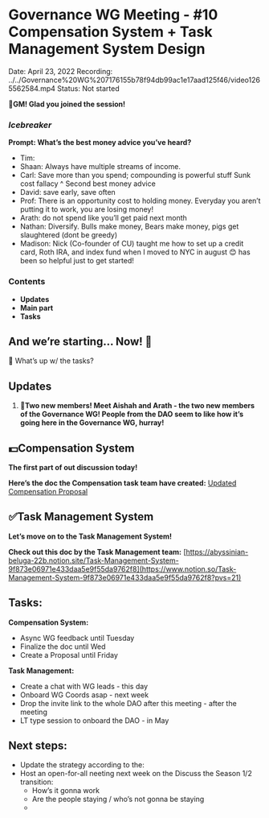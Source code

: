 # Governance WG Meeting - #10 Compensation System + Task Management System Design

Date: April 23, 2022
Recording: ../../Governance%20WG%207176155b78f94db99ac1e17aad125f46/video1265562584.mp4
Status: Not started

🌱**GM! Glad you joined the session!** 

### *Icebreaker*

**Prompt: What’s the best money advice you’ve heard?**

- Tim:
- Shaan: Always have multiple streams of income.
- Carl: Save more than you spend; compounding is powerful stuff
Sunk cost fallacy
^ Second best money advice
- David: save early, save often
- Prof: There is an opportunity cost to holding money.  Everyday you aren’t putting it to work, you are losing money!
- Arath: do not spend like you’ll get paid next month
- Nathan: Diversify. Bulls make money, Bears make money, pigs get slaughtered (dont be greedy)
- Madison: Nick (Co-founder of CU) taught me how to set up a credit card, Roth IRA, and index fund when I moved to NYC in august 😊 has been so helpful just to get started!

### Contents

- **Updates**
- **Main part**
- **Tasks**

## And we’re starting... Now! 🚀

<aside>
📢 What’s up w/ the tasks?

## Updates

1. 🎉**Two new members!
Meet Aishah and Arath - the two new members of the Governance WG!
People from the DAO seem to like how it’s going here in the Governance WG, hurray!** 
</aside>

## 💵Compensation System

**The first part of out discussion today!**

**Here’s the doc the Compensation task team have created:**
 [Updated Compensation Proposal](../../../../Document%20Archive%20816b78f2e0c6400e8ce641cdd07e5402/Dream%20DAO%20Working%20Groups%20Home%20Season%201%204d1702104a2f4180a27e92b0510bd283/Dream%20DAO%20Phase%201%20Working%20Groups%20c53752864e064f6da1b9f1c4ed1019ba/Governance%20WG%20%5BLegacy%5D%20a464f56462524c87842951a5c5d8b9f0/Task%20Management%20(old)%206e26871825b240569225d77f0680f83f/Updated%20Compensation%20Proposal%20699d32b31c704f8b94b322e90bb4a460.md) 

## ✅Task Management System

**Let’s move on to the Task Management System!**

**Check out this doc by the Task Management team:**
 [https://abyssinian-beluga-22b.notion.site/Task-Management-System-9f873e06971e433daa5e9f55da9762f8](https://www.notion.so/Task-Management-System-9f873e06971e433daa5e9f55da9762f8?pvs=21)

## Tasks:

**Compensation System:**

- Async WG feedback until Tuesday
- Finalize the doc until Wed
- Create a Proposal until Friday

**Task Management:**

- Create a chat with WG leads - this day
- Onboard WG Coords asap - next week
- Drop the invite link to the whole DAO after this meeting - after the meeting
- LT type session to onboard the DAO - in May

## **Next steps:**

- Update the strategy according to the:
[](../../../../Design%20Documents%20&%20Braindumps%2096c62424d0454ec2bd5170ad5dce5dae/Season%201%20Situational%20Assessment%20and%20Season%202%20Pre-L%209b013fe713aa4feb8c6a2a1aa0e63c10/Potential%20TODOs%20re%20Leveling%20Up%20DAO%20Operations%20befo%200ab1430ddfb54354af3f37390c0e6139.md)
- Host an open-for-all neeting next week on the Discuss the Season 1/2 transition:
    - How’s it gonna work
    - Are the people staying / who’s not gonna be staying
    -